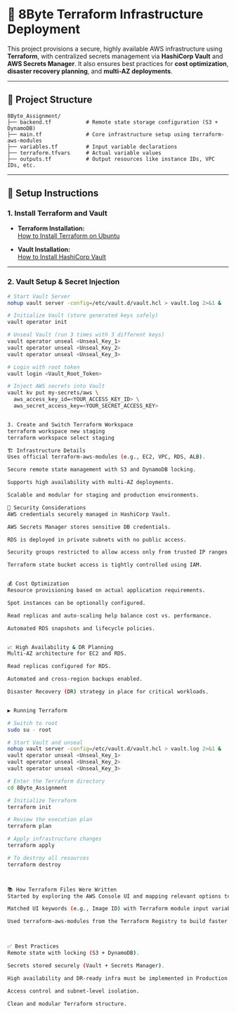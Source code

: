 # 🚀 8Byte Terraform Infrastructure Deployment

This project provisions a secure, highly available AWS infrastructure using **Terraform**, with centralized secrets management via **HashiCorp Vault** and **AWS Secrets Manager**. It also ensures best practices for **cost optimization**, **disaster recovery planning**, and **multi-AZ deployments**.

---

## 📁 Project Structure

```plaintext
8Byte_Assignment/
├── backend.tf           # Remote state storage configuration (S3 + DynamoDB)
├── main.tf              # Core infrastructure setup using terraform-aws-modules
├── variables.tf         # Input variable declarations
├── terraform.tfvars     # Actual variable values
├── outputs.tf           # Output resources like instance IDs, VPC IDs, etc.
```
---

## 🔧 Setup Instructions

### 1. Install Terraform and Vault

- **Terraform Installation:**  
  [How to Install Terraform on Ubuntu](https://computingforgeeks.com/how-to-install-terraform-on-ubuntu/)

- **Vault Installation:**  
  [How to Install HashiCorp Vault](https://developer.hashicorp.com/vault/install)

---

### 2. Vault Setup & Secret Injection

```bash
# Start Vault Server
nohup vault server -config=/etc/vault.d/vault.hcl > vault.log 2>&1 &

# Initialize Vault (store generated keys safely)
vault operator init

# Unseal Vault (run 3 times with 3 different keys)
vault operator unseal <Unseal_Key_1>
vault operator unseal <Unseal_Key_2>
vault operator unseal <Unseal_Key_3>

# Login with root token
vault login <Vault_Root_Token>

# Inject AWS secrets into Vault
vault kv put my-secrets/aws \
  aws_access_key_id=<YOUR_ACCESS_KEY_ID> \
  aws_secret_access_key=<YOUR_SECRET_ACCESS_KEY>


3. Create and Switch Terraform Workspace
terraform workspace new staging
terraform workspace select staging

🏗️ Infrastructure Details
Uses official terraform-aws-modules (e.g., EC2, VPC, RDS, ALB).

Secure remote state management with S3 and DynamoDB locking.

Supports high availability with multi-AZ deployments.

Scalable and modular for staging and production environments.

🔐 Security Considerations
AWS credentials securely managed in HashiCorp Vault.

AWS Secrets Manager stores sensitive DB credentials.

RDS is deployed in private subnets with no public access.

Security groups restricted to allow access only from trusted IP ranges (VPNs).

Terraform state bucket access is tightly controlled using IAM.


💰 Cost Optimization
Resource provisioning based on actual application requirements.

Spot instances can be optionally configured.

Read replicas and auto-scaling help balance cost vs. performance.

Automated RDS snapshots and lifecycle policies.


📈 High Availability & DR Planning
Multi-AZ architecture for EC2 and RDS.

Read replicas configured for RDS.

Automated and cross-region backups enabled.

Disaster Recovery (DR) strategy in place for critical workloads.


▶️ Running Terraform

# Switch to root
sudo su - root

# Start Vault and unseal
nohup vault server -config=/etc/vault.d/vault.hcl > vault.log 2>&1 &
vault operator unseal <Unseal_Key_1>
vault operator unseal <Unseal_Key_2>
vault operator unseal <Unseal_Key_3>

# Enter the Terraform directory
cd 8Byte_Assignment

# Initialize Terraform
terraform init

# Review the execution plan
terraform plan

# Apply infrastructure changes
terraform apply

# To destroy all resources
terraform destroy



📚 How Terraform Files Were Written
Started by exploring the AWS Console UI and mapping relevant options to Terraform equivalents.

Matched UI keywords (e.g., Image ID) with Terraform module input variables (e.g., ami).

Used terraform-aws-modules from the Terraform Registry to build faster and with best practices.



✅ Best Practices
Remote state with locking (S3 + DynamoDB).

Secrets stored securely (Vault + Secrets Manager).

High availability and DR-ready infra must be implemented in Production environmnet 

Access control and subnet-level isolation.

Clean and modular Terraform structure.


